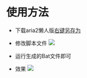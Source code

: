 # 使用方法
- 下载aria2懒人版[右键另存为](https://github.com/easonyuen/Maizi-Download/blob/master/aria2.rar)

- 修改脚本文件
![](http://7xwgs3.com1.z0.glb.clouddn.com/%E8%AF%B4%E6%98%8E2.png)


- 运行生成的Bat文件即可


- 效果
![](http://7xwgs3.com1.z0.glb.clouddn.com/%E6%95%88%E6%9E%9C.png)
